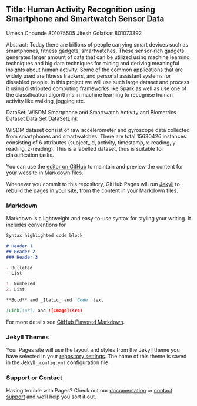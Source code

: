 ## Title: Human Activity Recognition using Smartphone and Smartwatch Sensor Data

Umesh Chounde	801075505
Jitesh Golatkar	801073392

Abstract:
Today there are billions of people carrying smart devices such as smartphones, fitness gadgets, smartwatches. These sensor-rich gadgets generates larger amount of data that can be utilized using machine learning techniques and big data techniques for mining and deriving meaningful insights about human activity. Some of the common applications that are widely used are fitness trackers, and personal assistant systems for dissabled people. In this project we will use such large dataset and process it using distributed computing frameworks like Spark as well as use one of the classification algorithms in machine learning to recognise human activity like walking, jogging etc.

DataSet: WISDM Smartphone and Smartwatch Activity and Biometrics Dataset Data Set
[DataSetLink](http://archive.ics.uci.edu/ml/datasets/WISDM+Smartphone+and+Smartwatch+Activity+and+Biometrics+Dataset+)

WISDM dataset consist of raw accelerometer and gyroscope data collected from smartphones and smartwatches. There are total 15630426 instances consisting of 6 attributes (subject_id, activity, timestamp, x-reading, y-reading, z-reading). This is a labelled dataset, thus is suitable for classification tasks.



You can use the [editor on GitHub](https://github.com/umeshchounde/CloudProjectITCS6190/edit/master/index.md) to maintain and preview the content for your website in Markdown files.

Whenever you commit to this repository, GitHub Pages will run [Jekyll](https://jekyllrb.com/) to rebuild the pages in your site, from the content in your Markdown files.

### Markdown

Markdown is a lightweight and easy-to-use syntax for styling your writing. It includes conventions for

```markdown
Syntax highlighted code block

# Header 1
## Header 2
### Header 3

- Bulleted
- List

1. Numbered
2. List

**Bold** and _Italic_ and `Code` text

[Link](url) and ![Image](src)
```

For more details see [GitHub Flavored Markdown](https://guides.github.com/features/mastering-markdown/).

### Jekyll Themes

Your Pages site will use the layout and styles from the Jekyll theme you have selected in your [repository settings](https://github.com/umeshchounde/CloudProjectITCS6190/settings). The name of this theme is saved in the Jekyll `_config.yml` configuration file.

### Support or Contact

Having trouble with Pages? Check out our [documentation](https://help.github.com/categories/github-pages-basics/) or [contact support](https://github.com/contact) and we’ll help you sort it out.

